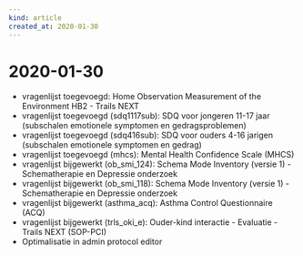 ```yaml
---
kind: article
created_at: 2020-01-30
---
```


# 2020-01-30

* vragenlijst toegevoegd: Home Observation Measurement of the Environment HB2 - Trails NEXT
* vragenlijst toegevoegd (sdq1117sub): SDQ voor jongeren 11-17 jaar (subschalen emotionele symptomen en gedragsproblemen)
* vragenlijst toegevoegd (sdq416sub): SDQ voor ouders 4-16 jarigen (subschalen emotionele symptomen en gedrag)
* vragenlijst toegevoegd (mhcs): Mental Health Confidence Scale (MHCS)
* vragenlijst bijgewerkt (ob_smi_124): Schema Mode Inventory (versie 1) - Schematherapie en Depressie onderzoek
* vragenlijst bijgewerkt (ob_smi_118): Schema Mode Inventory (versie 1) - Schematherapie en Depressie onderzoek
* vragenlijst bijgewerkt (asthma_acq): Asthma Control Questionnaire (ACQ)
* vragenlijst bijgewerkt (trls_oki_e): Ouder-kind interactie - Evaluatie - Trails NEXT (SOP-PCI)
* Optimalisatie in admin protocol editor